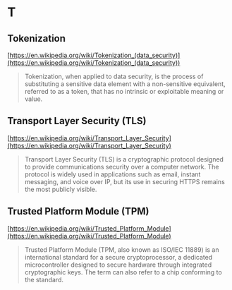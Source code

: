 # T

## Tokenization

[https://en.wikipedia.org/wiki/Tokenization_(data_security)](https://en.wikipedia.org/wiki/Tokenization_(data_security))

> Tokenization, when applied to data security, is the process of substituting a sensitive data element with a non-sensitive equivalent, referred to as a token, that has no intrinsic or exploitable meaning or value.

## Transport Layer Security (TLS)

[https://en.wikipedia.org/wiki/Transport_Layer_Security](https://en.wikipedia.org/wiki/Transport_Layer_Security)

> Transport Layer Security (TLS) is a cryptographic protocol designed to provide communications security over a computer network. The protocol is widely used in applications such as email, instant messaging, and voice over IP, but its use in securing HTTPS remains the most publicly visible.

## Trusted Platform Module (TPM)

[https://en.wikipedia.org/wiki/Trusted_Platform_Module](https://en.wikipedia.org/wiki/Trusted_Platform_Module)

> Trusted Platform Module (TPM, also known as ISO/IEC 11889) is an international standard for a secure cryptoprocessor, a dedicated microcontroller designed to secure hardware through integrated cryptographic keys. The term can also refer to a chip conforming to the standard.
